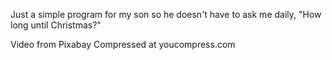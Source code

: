 Just a simple program for my son so he doesn't have to ask me daily, "How long until Christmas?"

Video from Pixabay
Compressed at youcompress.com